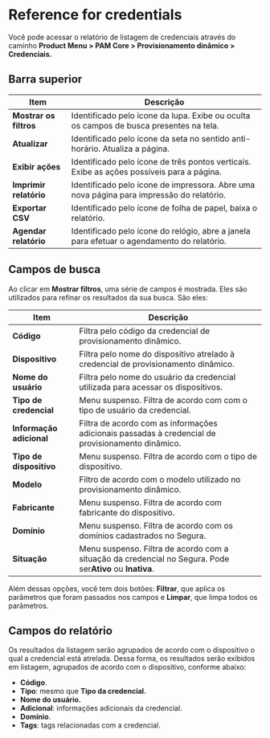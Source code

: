 # Reference for credentials

Você pode acessar o relatório de listagem de credenciais através do caminho **Product Menu > PAM Core > Provisionamento dinâmico > Credenciais.**

## Barra superior

| Item                          | Descrição                                                                                      |
| ----------------------------- | ------------------------------------------------------------------------------------------------ |
| **Mostrar os filtros**  | Identificado pelo ícone da lupa. Exibe ou oculta os campos de busca presentes na tela.          |
| **Atualizar**           | Identificado pelo ícone da seta no sentido anti-horário. Atualiza a página.                   |
| **Exibir ações**      | Identificado pelo ícone de três pontos verticais. Exibe as  ações possíveis para a página. |
| **Imprimir relatório** | Identificado pelo ícone de impressora. Abre uma nova página para impressão do relatório.     |
| **Exportar CSV**        | Identificado pelo ícone de folha de papel, baixa o relatório.                                  |
| **Agendar relatório**  | Identificado pelo ícone do relógio, abre a janela para efetuar o agendamento do relatório.    |

## Campos de busca

Ao clicar em **Mostrar filtros**, uma série de campos é mostrada. Eles são utilizados para refinar os resultados da sua busca. São eles:

| Item                             | Descrição                                                                                                                  |
| -------------------------------- | ---------------------------------------------------------------------------------------------------------------------------- |
| **Código**                | Filtra pelo código da credencial de provisionamento dinâmico.                                                              |
| **Dispositivo**            | Filtra pelo nome do dispositivo atrelado à credencial de provisionamento dinâmico.                                         |
| **Nome do usuário**       | Filtra pelo nome do usuário da credencial utilizada para acessar os dispositivos.                                           |
| **Tipo de credencial**     | Menu suspenso. Filtra de acordo com com o tipo de usuário da credencial.                                                    |
| **Informação adicional** | Filtra de acordo com as informações adicionais passadas à credencial de provisionamento dinâmico.                        |
| **Tipo de dispositivo**    | Menu suspenso. Filtra de acordo com o tipo de dispositivo.                                                                   |
| **Modelo**                 | Filtro de acordo com o modelo utilizado no provisionamento dinâmico.                                                        |
| **Fabricante**             | Menu suspenso. Filtra de acordo com fabricante do dispositivo.                                                               |
| **Domínio**               | Menu suspenso. Filtra de acordo com os domínios cadastrados no Segura.                                                 |
| **Situação**             | Menu suspenso. Filtra de acordo com a situação da credencial no Segura. Pode ser**Ativo** ou **Inativa**. |

Além dessas opções, você tem dois botões: **Filtrar**, que aplica os parâmetros que foram passados nos campos e **Limpar**, que limpa todos os parâmetros.

## Campos do relatório

Os resultados da listagem serão agrupados de acordo com o dispositivo o qual a credencial está atrelada. Dessa forma, os resultados serão exibidos em listagem, agrupados de acordo com o dispositivo, conforme abaixo:

* **Código**.
* **Tipo**: mesmo que **Tipo da credencial.**
* **Nome do usuário.**
* **Adicional**: informações adicionais da credencial.
* **Domínio**.
* **Tags**: tags relacionadas com a credencial.